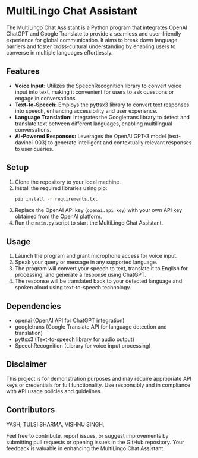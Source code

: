 # MultiLingo Chat Assistant

The MultiLingo Chat Assistant is a Python program that integrates OpenAI ChatGPT and Google Translate to provide a seamless and user-friendly experience for global communication. It aims to break down language barriers and foster cross-cultural understanding by enabling users to converse in multiple languages effortlessly.

## Features

- **Voice Input:** Utilizes the SpeechRecognition library to convert voice input into text, making it convenient for users to ask questions or engage in conversations.
- **Text-to-Speech:** Employs the pyttsx3 library to convert text responses into speech, enhancing accessibility and user experience.
- **Language Translation:** Integrates the Googletrans library to detect and translate text between different languages, enabling multilingual conversations.
- **AI-Powered Responses:** Leverages the OpenAI GPT-3 model (text-davinci-003) to generate intelligent and contextually relevant responses to user queries.

## Setup

1. Clone the repository to your local machine.
2. Install the required libraries using pip:
   ```bash
   pip install -r requirements.txt
   ```
3. Replace the OpenAI API key (`openai.api_key`) with your own API key obtained from the OpenAI platform.
4. Run the `main.py` script to start the MultiLingo Chat Assistant.

## Usage

1. Launch the program and grant microphone access for voice input.
2. Speak your query or message in any supported language.
3. The program will convert your speech to text, translate it to English for processing, and generate a response using ChatGPT.
4. The response will be translated back to your detected language and spoken aloud using text-to-speech technology.

## Dependencies

- openai (OpenAI API for ChatGPT integration)
- googletrans (Google Translate API for language detection and translation)
- pyttsx3 (Text-to-speech library for audio output)
- SpeechRecognition (Library for voice input processing)

## Disclaimer

This project is for demonstration purposes and may require appropriate API keys or credentials for full functionality. Use responsibly and in compliance with API usage policies and guidelines.

## Contributors

YASH,
TULSI SHARMA,
VISHNU SINGH,

Feel free to contribute, report issues, or suggest improvements by submitting pull requests or opening issues in the GitHub repository. Your feedback is valuable in enhancing the MultiLingo Chat Assistant.
